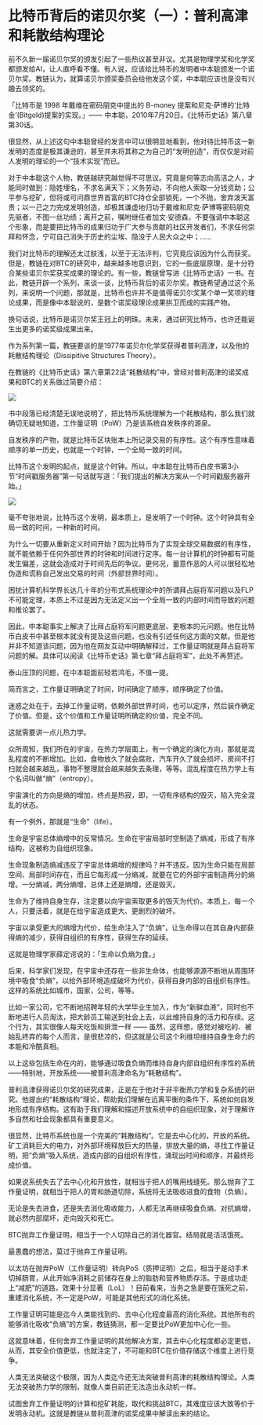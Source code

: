 # 比特币背后的诺贝尔奖（一）：普利高津和耗散结构理论

前不久新一届诺贝尔奖的颁发引起了一些热议甚至非议。尤其是物理学奖和化学奖都颁发给AI，让人直呼看不懂。有人说，应该给比特币的发明者中本聪颁发一个诺贝尔奖。教链认为，就算诺贝尔颁奖委员会给他发这个奖，中本聪应该也是没有兴趣去领奖的。

「比特币是 1998 年戴维在密码朋克中提出的 B-money 提案和尼克·萨博的‘比特金’(Bitgold)提案的实现。」—— 中本聪，2010年7月20日。《比特币史话》第八章第30话。

很显然，从上述这句中本聪曾经的发言中可以很明显地看到，他对待比特币这一新发明的态度是极其谦逊的，甚至并未将其称之为自己的“发明创造”，而仅仅是对前人发明的理论的一个“技术实现”而已。

对于中本聪这个人物，教链越研究越觉得不可思议。究竟是何等志向高洁之人，才能同时做到：隐姓埋名，不求名满天下；义务劳动，不向他人索取一分钱资助；公平参与挖矿，但将或可问鼎世界首富的BTC持仓全部锁死，一个不抛，舍弃泼天富贵；以一己之力完成发明创造，却极其谦虚地归功于戴维和尼克·萨博等密码朋克先驱者，不图一丝功绩；离开之前，嘱咐继任者加文·安德森，不要强调中本聪这个形象，而是要把比特币的成果归功于广大参与贡献的社区开发者们，不求任何崇拜和怀念，宁可自己消失于历史的尘埃、隐没于人民大众之中；……

我们对比特币的理解还太过肤浅，以至于无法评判，它究竟应该因为什么而获奖。但是，教链在对BTC的研究中，越来越多地意识到，它的一些底层原理，是十分符合某些诺贝尔奖获奖成果的理论的。有一些，教链曾写进《比特币史话》一书。在此，教链开辟一个系列，来谈一谈，比特币背后的诺贝尔奖。教链希望通过这个系列，来说明一个问题，那就是，比特币也许并不是值得诺贝尔奖某个单一奖项的理论成果，而是像中本聪说的，是数个诺奖级理论成果拱卫而成的实践产物。

换句话说，比特币是诺贝尔奖王冠上的明珠。未来，通过研究比特币，也许还能诞生出更多的诺奖级成果出来。

作为系列第一篇，教链要谈的是1977年诺贝尔化学奖获得者普利高津，以及他的耗散结构理论（Dissipitive Structures Theory）。

在教链的《比特币史话》第六章第22话“耗散结构”中，曾经对普利高津的诺奖成果和BTC的关系做过简要介绍：

![](2024-10-28-A01.jpg)

书中段落已经清楚无误地说明了，把比特币系统理解为一个耗散结构，那么我们就确切无疑地知道，工作量证明（PoW）乃是该系统自发秩序的源泉。

自发秩序的产物，就是比特币区块账本上所记录交易的有序性。这个有序性意味着顺序的单一历史，也就是一个时钟，一个全局一致的时间。

比特币这个发明的起点，就是这个时钟。所以，中本聪在比特币白皮书第3小节“时间戳服务器”第一句话就写道：「我们提出的解决方案从一个时间戳服务器开始。」

![](2024-10-28-A02.jpg)

毫不夸张地说，比特币这个发明，最本质上，是发明了一个时钟。这个时钟具有全局一致的时间，一种新的时间。

为什么一切要从重新定义时间开始？因为比特币为了实现全球交易数据的有序性，就不能依赖于任何外部世界的时钟和时间进行定序。每一台计算机的时钟都有可能发生偏差，这就会造成对于时间先后的争议。更何况，蓄意作恶的人可以很轻松地伪造和谎称自己发出交易的时间（外部世界时间）。

困扰计算机科学界长达几十年的分布式系统理论中的所谓拜占庭将军问题以及FLP不可能定理，本质上不过是因为无法定义出一个全局一致的内部时间而导致的问题和推论罢了。

因此，中本聪事实上解决了比拜占庭将军问题更底层、更根本的元问题。他在比特币白皮书中甚至根本就没有提及这些问题，也没有引述任何这方面的文献。但是他并非不知道该问题，因为他在网友互动中明确解释过，工作量证明就是拜占庭将军问题的解。具体可以阅读《比特币史话》第七章“拜占庭将军”，此处不再赘述。

泰山压顶的问题，在中本聪面前轻若鸿毛，不值一提。

简而言之，工作量证明确定了时间，时间确定了顺序，顺序确定了价值。

迷惑之处在于，去掉工作量证明，依赖外部世界时间，也可以定序，然后装作确定了价值。但是，这个价值和工作量证明所确定的价值，完全不同。

这就需要讲一点儿热力学。

众所周知，我们所在的宇宙，在热力学层面上，有一个确定的演化方向，那就是混乱程度的不断增加。比如，食物放久了就会腐败，汽车开久了就会损坏，房间不打扫就会越来越乱，事物不整理就会越来越失去条理，等等。混乱程度在热力学上有个名词叫做“熵”（entropy）。

宇宙演化的方向是熵的增加，终点是热寂，即，一切有序结构的毁灭，陷入完全混乱的状态。

有一个例外，那就是“生命”（life）。

生命是宇宙总体熵增中的反常情况。生命在宇宙局部时空制造了熵减，形成了有序结构，这被称为自组织现象。

生命现象制造熵减违反了宇宙总体熵增的规律吗？并不违反。因为生命只能在局部空间、局部时间存在，而且它每形成一分熵减，就要在它的外部宇宙制造两分的熵增。一分熵减，两分熵增，总体上还是熵增，还是毁灭。

生命为了维持自身生存，注定要以向宇宙索取更多的毁灭为代价。本质上，每一个人，只要活着，就是在给宇宙造成更大、更剧烈的破坏。

宇宙以承受更大的熵增为代价，给生命注入了“负熵”，让生命得以在其自身内部获得熵的减少，获得自组织的有序性，获得生存的延续。

这就是物理学家薛定谔说的：「生命以负熵为食。」

后来，科学家们发现，在宇宙中还存在一些非生命体，也能够源源不断地从周围环境中吸食“负熵”，以给外部环境造成破坏为代价，获得自身内部的自组织有序性。这样的系统比如城市，国家，公司，等等。

比如一家公司，它不断地招聘年轻的大学毕业生加入，作为“新鲜血液”，同时也不断地进行人员淘汰，把大龄员工输送到社会上去，以此维持自身的活力和存续。这个行为，其实很像人每天吃饭和排泄一样 —— 虽然，这样想，感觉对被吃的、被始乱终弃的每个人而言，是很悲凉的，但这就是公司这个利维坦维持自身生命力的本能和冷酷真相。

以上这些包括生命在内的，能够通过吸食负熵而维持自身内部自组织有序性的系统——特别地，开放系统——被普利高津命名为“耗散结构”。

普利高津获得诺贝尔奖的研究成果，正是在于他对于非平衡热力学和复杂系统的研究。他提出的“耗散结构”理论，帮助我们理解在远离平衡的条件下，系统如何自发地形成有序结构。这有助于我们理解和描述开放系统中的自组织现象，对于理解许多自然和社会现象都具有重要意义。

很显然，比特币系统也是一个完美的“耗散结构”。它是去中心化的，开放的系统。矿工消耗巨大的电力，对外部环境释放巨大的热量，排放大量的熵，寻找工作量证明，把“负熵”吸入系统，造成内部的自组织有序性，涌现出时间和顺序，并最终形成价值。

如果说系统失去了去中心化和开放性，就相当于把人的嘴用线缝死。那么抛弃了工作量证明，就相当于把人的胃和肠道切除，系统将无法吸收进食的食物（负熵）。

无论是失去进食，还是失去消化吸收能力，人都无法再继续吸食负熵、对抗熵增，就必然内部腐坏，走向毁灭和死亡。

BTC抛弃工作量证明，相当于一个人切除自己的消化器官。结局就是活活饿死。

最愚蠢的想法，莫过于抛弃工作量证明。

以太坊在抛弃PoW（工作量证明）转向PoS（质押证明）之后，相当于是动手术切掉肠胃，从此开始净消耗之前储存在身上的脂肪和营养物质存活。于是成功走上“减肥”的道路，效果十分显著（LoL）！目前看来，当务之急是要在饿死之前，重建消化系统，不一定是PoW，可能是其他形式的消化系统。

工作量证明可能是迄今人类能找到的、去中心化程度最高的消化系统。其他所有的能够消化吸收“负熵”的方案，教链猜测，都一定要比PoW更加中心化一些。

这就意味着，任何舍弃工作量证明的其他解决方案，其去中心化程度都必定更低，从而，其安全价值更低，也就注定了，不可能和BTC在价值存储这个维度上进行竞争。

人类无法突破这个极限，因为人类迄今还无法突破普利高津的耗散结构理论。人类无法突破热力学的限制，就像人类目前还无法造出永动机一样。

试图舍弃工作量证明的计算和挖矿耗能，取代和挑战BTC，其难度应该大致等价于发明永动机。这就是教链从普利高津的诺奖成果中解读出来的结论。
